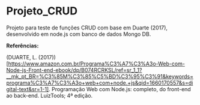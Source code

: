 # Projeto_CRUD
Projeto para teste de funções CRUD com base em Duarte (2017), desenvolvido em node.js com banco de dados Mongo DB.

**Referências:**

(DUARTE, L. (2017))[https://www.amazon.com.br/Programa%C3%A7%C3%A3o-Web-com-Node-js-Front-end-ebook/dp/B074RCRKSL/ref=sr_1_1?__mk_pt_BR=%C3%85M%C3%85%C5%BD%C3%95%C3%91&keywords=programa%C3%A7%C3%A3o+web+com+node.+js&qid=1660170557&s=digital-text&sr=1-1]. Programação Web com Node.js: completo, do front-end ao back-end.  LuizTools; 4ª edição.
